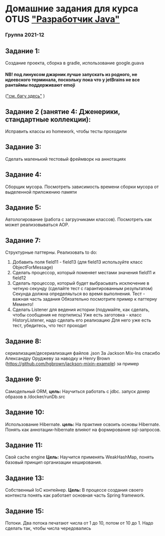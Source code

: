 # Домашние задания для курса OTUS ["Разработчик Java"](https://otus.ru/lessons/java-professional/?utm_source=github&utm_medium=free&utm_campaign=otus)

### Группа 2021-12

## Задание 1: 
Создание проекта, сборка в gradle, использование google.guava
#### NB! под линуксом джарник лучше запускать из родного, не идеевского терминала, поскольку пока что у jetBrains не все рантаймы поддерживают emoji
(["см. багу здесь"](https://youtrack.jetbrains.com/issue/JBR-410#focus=streamItem-27-4163770.0-0) )

## Задание 2 (занятие 4: Дженерики, стандартные коллекции):
Исправить классы из homework, чтобы тесты проходили

## Задание 3: 
Сделать маленький тестовый фреймворк на аннотациях

## Задание 4:
Сборщик мусора. Посмотреть зависимость времени сборки мусора от выделенной приложению памяти

## Задание 5:
Автологирование (работа с загрузчиками классов). Посмотреть как может реализовываться AOP.

## Задание 7:
Структурные паттерны. Реализовать to do:
1. Добавить поля field11 - field13 (для field13 используйте класс ObjectForMessage)
2. Сделать процессор, который поменяет местами значения field11 и field12
3. Сделать процессор, который будет выбрасывать исключение в четную секунду (сделайте тест с гарантированным результатом)
Секунда должна определяьться во время выполнения.
Тест - важная часть задания
Обязательно посмотрите пример к паттерну Мементо!
4. Сделать Listener для ведения истории (подумайте, как сделать, чтобы сообщения не портились)
Уже есть заготовка - класс HistoryListener, надо сделать его реализацию
Для него уже есть тест, убедитесь, что тест проходит

## Задание 8:
сериализация/десериализация файлов .json
За Jackson Mix-Ins спасибо Александру Оруджеву за наводку и Henry Brown (https://github.com/hgbrown/jackson-mixin-example) за пример

## Задание 9:
Самодельный ORM, **цель:** Научиться работать с jdbc.
запуск докер образов в /docker/runDb.src

## Задание 10:
Использование Hibernate.
**цель:**
На практике освоить основы Hibernate.
Понять как аннотации-hibernate влияют на формирование sql-запросов.

## Задание 11:
Свой cache engine
**Цель:**
Научится применять WeakHashMap,
понять базовый принцип организации кеширования.

## Задание 13:
Собственный IoC контейнер.
**Цель:**
В процессе создания своего контекста понять как работает основная часть Spring framework.

## Задание 15: 
Потоки. Два потока печатают числа от 1 до 10, потом от 10 до 1.
Надо сделать так, чтобы числа чередовались